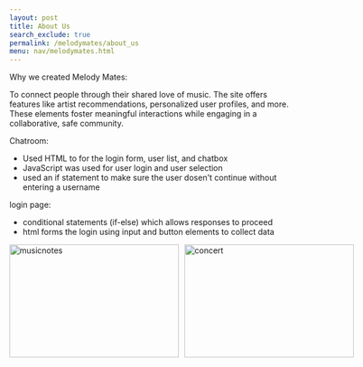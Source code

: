 ```yaml
---
layout: post 
title: About Us
search_exclude: true
permalink: /melodymates/about_us
menu: nav/melodymates.html
---
```

Why we created Melody Mates:

To connect people through their shared love of music. The site offers features like artist recommendations, personalized user profiles, and more. These elements foster meaningful interactions  while engaging in a collaborative, safe community. 

Chatroom:
- Used HTML to for the login form, user list, and chatbox
- JavaScript was used for user login and user selection
- used an if statement to make sure the user dosen't continue without entering a username 

login page:
- conditional statements (if-else) which allows responses to proceed
- html forms the login using input and button elements to collect data

<div style="display: flex; gap: 10px;">
<img alt="musicnotes" src="/sprint4_frontend/images/musicnotes.jpg" width="300" height="200"> 

<img alt="concert" src="/sprint4_frontend/images/concert.jpg" width="300" height="200"> 
</div>

